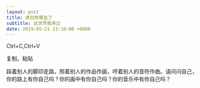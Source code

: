 ```yaml
---
layout: post
title: 原创死哪去了
subtitle: 这世界我来过
date: 2019-05-21 23:10:00 +0800
---
```


Ctrl+C,Ctrl+V

复制，粘贴

踩着别人的脚印走路，照着别人的作品作画，哼着别人的音符作曲。请问问自己，你的路上有你自己吗？你的画中有你自己吗？你的音乐中有你自己吗？